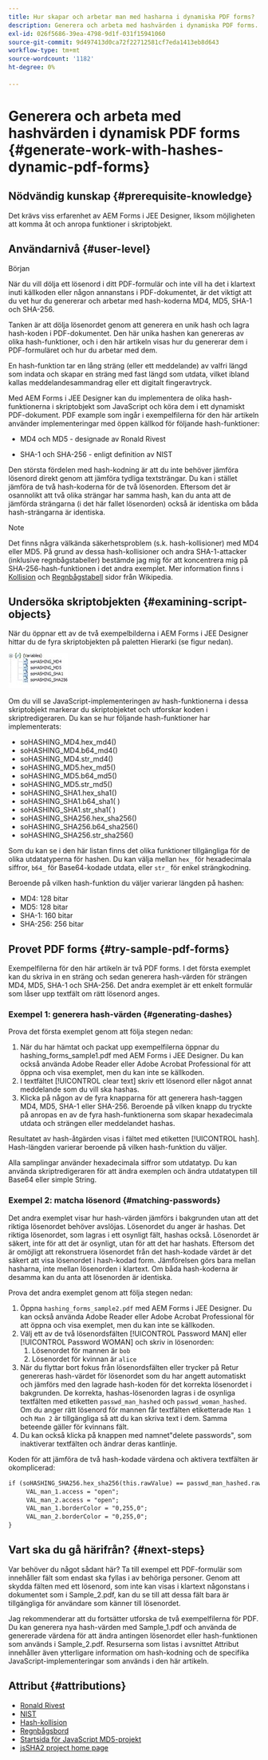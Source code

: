 ```yaml
---
title: Hur skapar och arbetar man med hasharna i dynamiska PDF forms?
description: Generera och arbeta med hashvärden i dynamiska PDF forms.
exl-id: 026f5686-39ea-4798-9d1f-031f15941060
source-git-commit: 9d497413d0ca72f22712581cf7eda1413eb8d643
workflow-type: tm+mt
source-wordcount: '1182'
ht-degree: 0%

---
```


# Generera och arbeta med hashvärden i dynamisk PDF forms {#generate-work-with-hashes-dynamic-pdf-forms}

## Nödvändig kunskap {#prerequisite-knowledge}

Det krävs viss erfarenhet av AEM Forms i JEE Designer, liksom möjligheten att komma åt och anropa funktioner i skriptobjekt.

## Användarnivå {#user-level}

Början

När du vill dölja ett lösenord i ditt PDF-formulär och inte vill ha det i klartext inuti källkoden eller någon annanstans i PDF-dokumentet, är det viktigt att du vet hur du genererar och arbetar med hash-koderna MD4, MD5, SHA-1 och SHA-256.

Tanken är att dölja lösenordet genom att generera en unik hash och lagra hash-koden i PDF-dokumentet. Den här unika hashen kan genereras av olika hash-funktioner, och i den här artikeln visas hur du genererar dem i PDF-formuläret och hur du arbetar med dem.

En hash-funktion tar en lång sträng (eller ett meddelande) av valfri längd som indata och skapar en sträng med fast längd som utdata, vilket ibland kallas meddelandesammandrag eller ett digitalt fingeravtryck.

Med AEM Forms i JEE Designer kan du implementera de olika hash-funktionerna i skriptobjekt som JavaScript och köra dem i ett dynamiskt PDF-dokument. PDF example som ingår i exempelfilerna för den här artikeln använder implementeringar med öppen källkod för följande hash-funktioner:

* MD4 och MD5 - designade av Ronald Rivest

* SHA-1 och SHA-256 - enligt definition av NIST

Den största fördelen med hash-kodning är att du inte behöver jämföra lösenord direkt genom att jämföra tydliga textsträngar. Du kan i stället jämföra de två hash-koderna för de två lösenorden. Eftersom det är osannolikt att två olika strängar har samma hash, kan du anta att de jämförda strängarna (i det här fallet lösenorden) också är identiska om båda hash-strängarna är identiska.

>[!NOTE]
>
>Det finns några välkända säkerhetsproblem (s.k. hash-kollisioner) med MD4 eller MD5. På grund av dessa hash-kollisioner och andra SHA-1-attacker (inklusive regnbågstabeller) bestämde jag mig för att koncentrera mig på SHA-256-hash-funktionen i det andra exemplet. Mer information finns i [Kollision](https://en.wikipedia.org/wiki/Hash_collision) och [Regnbågstabell](https://en.wikipedia.org/wiki/Rainbow_table) sidor från Wikipedia.

## Undersöka skriptobjekten {#examining-script-objects}

När du öppnar ett av de två exempelbilderna i AEM Forms i JEE Designer hittar du de fyra skriptobjekten på paletten Hierarki (se figur nedan).

![Variabel](assets/variables.jpg)

Om du vill se JavaScript-implementeringen av hash-funktionerna i dessa skriptobjekt markerar du skriptobjektet och utforskar koden i skriptredigeraren. Du kan se hur följande hash-funktioner har implementerats:

* soHASHING_MD4.hex_md4()
* soHASHING_MD4.b64_md4()
* soHASHING_MD4.str_md4()
* soHASHING_MD5.hex_md5()
* soHASHING_MD5.b64_md5()
* soHASHING_MD5.str_md5()
* soHASHING_SHA1.hex_sha1()
* soHASHING_SHA1.b64_sha1( )
* soHASHING_SHA1.str_sha1( )
* soHASHING_SHA256.hex_sha256()
* soHASHING_SHA256.b64_sha256()
* soHASHING_SHA256.str_sha256()

Som du kan se i den här listan finns det olika funktioner tillgängliga för de olika utdatatyperna för hashen. Du kan välja mellan `hex_` för hexadecimala siffror, `b64_` för Base64-kodade utdata, eller `str_` för enkel strängkodning.

Beroende på vilken hash-funktion du väljer varierar längden på hashen:

* MD4: 128 bitar
* MD5: 128 bitar
* SHA-1: 160 bitar
* SHA-256: 256 bitar

## Provet PDF forms {#try-sample-pdf-forms}

Exempelfilerna för den här artikeln är två PDF forms. I det första exemplet kan du skriva in en sträng och sedan generera hash-värden för strängen MD4, MD5, SHA-1 och SHA-256. Det andra exemplet är ett enkelt formulär som låser upp textfält om rätt lösenord anges.

### Exempel 1: generera hash-värden {#generating-dashes}

Prova det första exemplet genom att följa stegen nedan:

1. När du har hämtat och packat upp exempelfilerna öppnar du hashing_forms_sample1.pdf med AEM Forms i JEE Designer. Du kan också använda Adobe Reader eller Adobe Acrobat Professional för att öppna och visa exemplet, men du kan inte se källkoden.
1. I textfältet [!UICONTROL clear text] skriv ett lösenord eller något annat meddelande som du vill ska hashas.
1. Klicka på någon av de fyra knapparna för att generera hash-taggen MD4, MD5, SHA-1 eller SHA-256. Beroende på vilken knapp du tryckte på anropas en av de fyra hash-funktionerna som skapar hexadecimala utdata och strängen eller meddelandet hashas.

Resultatet av hash-åtgärden visas i fältet med etiketten [!UICONTROL hash]. Hash-längden varierar beroende på vilken hash-funktion du väljer.

Alla samplingar använder hexadecimala siffror som utdatatyp. Du kan använda skriptredigeraren för att ändra exemplen och ändra utdatatypen till Base64 eller simple String.

### Exempel 2: matcha lösenord {#matching-passwords}

Det andra exemplet visar hur hash-värden jämförs i bakgrunden utan att det riktiga lösenordet behöver avslöjas. Lösenordet du anger är hashas. Det riktiga lösenordet, som lagras i ett osynligt fält, hashas också. Lösenordet är säkert, inte för att det är osynligt, utan för att det har hashats. Eftersom det är omöjligt att rekonstruera lösenordet från det hash-kodade värdet är det säkert att visa lösenordet i hash-kodad form. Jämförelsen görs bara mellan hasharna, inte mellan lösenorden i klartext. Om båda hash-koderna är desamma kan du anta att lösenorden är identiska.

Prova det andra exemplet genom att följa stegen nedan:

1. Öppna `hashing_forms_sample2.pdf` med AEM Forms i JEE Designer. Du kan också använda Adobe Reader eller Adobe Acrobat Professional för att öppna och visa exemplet, men du kan inte se källkoden.
1. Välj ett av de två lösenordsfälten [!UICONTROL Password MAN] eller [!UICONTROL Password WOMAN] och skriv in lösenorden:
   1. Lösenordet för mannen är `bob`
   1. Lösenordet för kvinnan är `alice`
1. När du flyttar bort fokus från lösenordsfälten eller trycker på Retur genereras hash-värdet för lösenordet som du har angett automatiskt och jämförs med den lagrade hash-koden för det korrekta lösenordet i bakgrunden. De korrekta, hashas-lösenorden lagras i de osynliga textfälten med etiketten `passwd_man_hashed` och `passwd_woman_hashed`. Om du anger rätt lösenord för mannen får textfälten etiketterade `Man 1` och `Man 2` är tillgängliga så att du kan skriva text i dem. Samma beteende gäller för kvinnans fält.
1. Du kan också klicka på knappen med namnet&quot;delete passwords&quot;, som inaktiverar textfälten och ändrar deras kantlinje.

Koden för att jämföra de två hash-kodade värdena och aktivera textfälten är okomplicerad:

```xml
if (soHASHING_SHA256.hex_sha256(this.rawValue) == passwd_man_hashed.rawValue){
     VAL_man_1.access = "open";
     VAL_man_2.access = "open";
     VAL_man_1.borderColor = "0,255,0";
     VAL_man_2.borderColor = "0,255,0";
}
```

## Vart ska du gå härifrån? {#next-steps}

Var behöver du något sådant här? Ta till exempel ett PDF-formulär som innehåller fält som endast ska fyllas i av behöriga personer. Genom att skydda fälten med ett lösenord, som inte kan visas i klartext någonstans i dokumentet som i Sample_2.pdf, kan du se till att dessa fält bara är tillgängliga för användare som känner till lösenordet.

Jag rekommenderar att du fortsätter utforska de två exempelfilerna för PDF.  Du kan generera nya hash-värden med Sample_1.pdf och använda de genererade värdena för att ändra antingen lösenordet eller hash-funktionen som används i Sample_2.pdf.  Resurserna som listas i avsnittet Attribut innehåller även ytterligare information om hash-kodning och de specifika JavaScript-implementeringar som används i den här artikeln.

## Attribut {#attributions}

* [Ronald Rivest](https://en.wikipedia.org/wiki/Ron_Rivest)
* [NIST](https://csrc.nist.gov/projects/cryptographic-standards-and-guidelines)
* [Hash-kollision](https://en.wikipedia.org/wiki/Hash_collision)
* [Regnbågsbord](https://en.wikipedia.org/wiki/Rainbow_table)
* [Startsida för JavaScript MD5-projekt](https://pajhome.org.uk/crypt/md5/)
* [jsSHA2 project home page](https://anmar.eu.org/projects/jssha2/)
